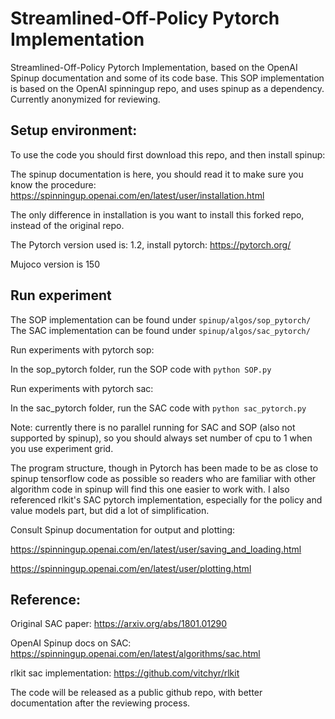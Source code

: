 # Streamlined-Off-Policy Pytorch Implementation
Streamlined-Off-Policy Pytorch Implementation, based on the OpenAI Spinup documentation and some of its code base. This SOP implementation is based on the OpenAI spinningup repo, and uses spinup as a dependency. 
Currently anonymized for reviewing.

## Setup environment:
To use the code you should first download this repo, and then install spinup:

The spinup documentation is here, you should read it to make sure you know the procedure: https://spinningup.openai.com/en/latest/user/installation.html

The only difference in installation is you want to install this forked repo, instead of the original repo.

The Pytorch version used is: 1.2, install pytorch:
https://pytorch.org/

Mujoco version is 150

## Run experiment
The SOP implementation can be found under `spinup/algos/sop_pytorch/`
The SAC implementation can be found under `spinup/algos/sac_pytorch/`

Run experiments with pytorch sop:

In the sop_pytorch folder, run the SOP code with `python SOP.py`

Run experiments with pytorch sac: 

In the sac_pytorch folder, run the SAC code with `python sac_pytorch.py`

Note: currently there is no parallel running for SAC and SOP (also not supported by spinup), so you should always set number of cpu to 1 when you use experiment grid.

The program structure, though in Pytorch has been made to be as close to spinup tensorflow code as possible so readers who are familiar with other algorithm code in spinup will find this one easier to work with. I also referenced rlkit's SAC pytorch implementation, especially for the policy and value models part, but did a lot of simplification. 

Consult Spinup documentation for output and plotting:

https://spinningup.openai.com/en/latest/user/saving_and_loading.html

https://spinningup.openai.com/en/latest/user/plotting.html


## Reference: 

Original SAC paper: https://arxiv.org/abs/1801.01290

OpenAI Spinup docs on SAC: https://spinningup.openai.com/en/latest/algorithms/sac.html

rlkit sac implementation: https://github.com/vitchyr/rlkit

The code will be released as a public github repo, with better documentation after the reviewing process. 
